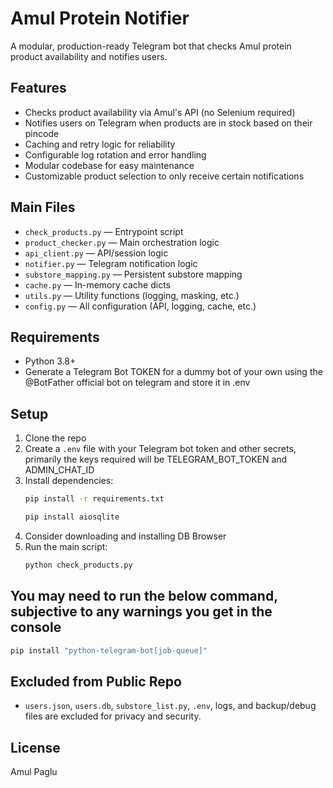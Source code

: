 # Amul Protein Notifier

A modular, production-ready Telegram bot that checks Amul protein product availability and notifies users.

## Features

- Checks product availability via Amul's API (no Selenium required)
- Notifies users on Telegram when products are in stock based on their pincode
- Caching and retry logic for reliability
- Configurable log rotation and error handling
- Modular codebase for easy maintenance
- Customizable product selection to only receive certain notifications

## Main Files

- `check_products.py` — Entrypoint script
- `product_checker.py` — Main orchestration logic
- `api_client.py` — API/session logic
- `notifier.py` — Telegram notification logic
- `substore_mapping.py` — Persistent substore mapping
- `cache.py` — In-memory cache dicts
- `utils.py` — Utility functions (logging, masking, etc.)
- `config.py` — All configuration (API, logging, cache, etc.)

## Requirements

- Python 3.8+
- Generate a Telegram Bot TOKEN for a dummy bot of your own using the @BotFather official bot on telegram and store it in .env

## Setup

1. Clone the repo
2. Create a `.env` file with your Telegram bot token and other secrets, 
   primarily the keys required will be TELEGRAM_BOT_TOKEN and ADMIN_CHAT_ID
3. Install dependencies:
   ```bash
   pip install -r requirements.txt
   ```
   ```bash
   pip install aiosqlite
   ```
4. Consider downloading and installing DB Browser
5. Run the main script:
   ```bash
   python check_products.py
   ```

## You may need to run the below command, subjective to any warnings you get in the console

```bash
pip install "python-telegram-bot[job-queue]"
```

## Excluded from Public Repo

- `users.json`, `users.db`, `substore_list.py`, `.env`, logs, and backup/debug files are excluded for privacy and security.

## License

Amul Paglu
